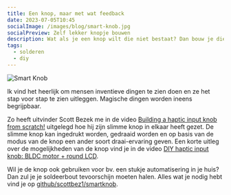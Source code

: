 ```yaml
---
title: Een knop, maar met wat feedback
date: 2023-07-05T10:45
socialImage: /images/blog/smart-knob.jpg
socialPreview: Zelf lekker knopje bouwen
description: Wat als je een knop wilt die niet bestaat? Dan bouw je die gewoon zelf.
tags:
  - solderen
  - diy
---
```


![Smart Knob](/images/blog/smart-knob.jpg)

Ik vind het heerlijk om mensen inventieve dingen te zien doen en ze het stap voor stap te zien uitleggen. Magische dingen worden ineens begrijpbaar.

Zo heeft uitvinder Scott Bezek me in de video [Building a haptic input knob from scratch!](https://www.youtube.com/watch?v=Q76dMggUH1M&t=611s) uitgelegd hoe hij zijn slimme knop in elkaar heeft gezet. De slimme knop kan ingedrukt worden, gedraaid worden en op basis van de modus van de knop een ander soort draai-ervaring geven. Een korte uitleg over de mogelijkheden van de knop vind je in de video [DIY haptic input knob: BLDC motor + round LCD](https://www.youtube.com/watch?v=ip641WmY4pA).

Wil je de knop ook gebruiken voor bv. een stukje automatisering in je huis? Dan zul je je soldeerbout tevoorschijn moeten halen. Alles wat je nodig hebt vind je op [github/scottbez1/smartknob](https://github.com/scottbez1/smartknob).

